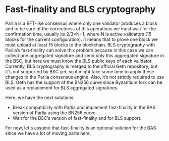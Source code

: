 # Fast-finality and BLS cryptography

Parlia is a BFT-like consensus where only one validator produces a block and to be sure of the correctness of this operations we must wait for the confirmation time, usually its 2/3\*N+1, where N is active validators (15 blocks for the current configuration). It means that to prove one block we must upload at least 15 blocks to the blockchain. BLS cryptography with Parlia’s fast-finality can solve this problem because in this case we can collect one aggregated signature and send only this aggregated signature in the BSC, but here we must know the BLS public keys of each validator. Currently, BLS cryptography is merged to the official Geth repository, but it's not supported by BSC yet, so it might take some time to apply these changes to the Parlia consensus engine. Also, it’s not strictly required to use BLS, Geth has the support of the BN256 curve since Byzantium fork can be used as a replacement for BLS aggregated signatures.

Here, we have the next solutions:

* Break compatibility with Parlia and implement fast-finality in the BAS version of Parlia using the BN256 curve.
* Wait for the BSC’s version of fast-finality and for BLS support.

For now, let's assume that fast-finality is an optional solution for the BAS since we have a lot of moving parts here.
